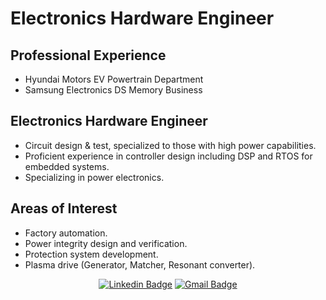 # Electronics Hardware Engineer
## Professional Experience
- Hyundai Motors EV Powertrain Department
- Samsung Electronics DS Memory Business

## Electronics Hardware Engineer

- Circuit design & test, specialized to those with high power capabilities.
- Proficient experience in controller design including DSP and RTOS for embedded systems.
- Specializing in power electronics.

## Areas of Interest
- Factory automation.
- Power integrity design and verification.
- Protection system development.
- Plasma drive (Generator, Matcher, Resonant converter).

<div align=center>
  
[![Linkedin Badge](https://img.shields.io/badge/-LinkedIn-blue?style=flat-square&logo=Linkedin&logoColor=white&link=https://www.linkedin.com/in/donghoon-park-5013451a6)](https://www.linkedin.com/in/donghoon-park-5013451a6)
[![Gmail Badge](https://img.shields.io/badge/-Gmail-d14836?style=flat-square&logo=Gmail&logoColor=white&link=mailto:donghun94@snu.ac.kr)](mailto:donghun94@snu.ac.kr)
  
</div>
<!--
**DongHoonPark/DongHoonPark** is a ✨ _special_ ✨ repository because its `README.md` (this file) appears on your GitHub profile.

Here are some ideas to get you started:

- 🔭 I’m currently working on ...
- 🌱 I’m currently learning ...
- 👯 I’m looking to collaborate on ...
- 🤔 I’m looking for help with ...
- 💬 Ask me about ...
- 📫 How to reach me: ...
- 😄 Pronouns: ...
- ⚡ Fun fact: ...
-->
